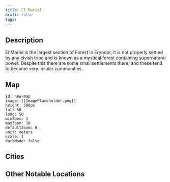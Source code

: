 ```yaml
---
title: El'Mariel
draft: false
tags:
---
```

## Description
El'Mariel is the largest section of Forest in Eryndor, it is not properly settled by any elvish tribe and is known as a mystical forest containing supernatural power. Despite this there are some small settlements there, and these tend to become very insular communities.

## Map
```leaflet 
id: new-map 
image: [[ImagePlaceholder.png]] 
height: 500px 
lat: 50 
long: 50 
minZoom: 1 
maxZoom: 10 
defaultZoom: 8
unit: meters 
scale: 1 
darkMode: false
```

## Cities


## Other Notable Locations


